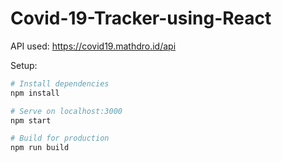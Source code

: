 # Covid-19-Tracker-using-React

API used: https://covid19.mathdro.id/api

Setup: <br/>
```bash
# Install dependencies
npm install

# Serve on localhost:3000
npm start

# Build for production
npm run build
```

